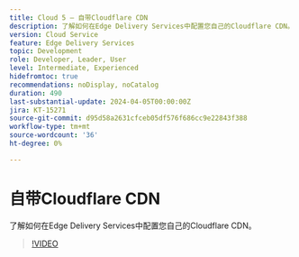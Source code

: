 ```yaml
---
title: Cloud 5 — 自带Cloudflare CDN
description: 了解如何在Edge Delivery Services中配置您自己的Cloudflare CDN。
version: Cloud Service
feature: Edge Delivery Services
topic: Development
role: Developer, Leader, User
level: Intermediate, Experienced
hidefromtoc: true
recommendations: noDisplay, noCatalog
duration: 490
last-substantial-update: 2024-04-05T00:00:00Z
jira: KT-15271
source-git-commit: d95d58a2631cfceb05df576f686cc9e22843f388
workflow-type: tm+mt
source-wordcount: '36'
ht-degree: 0%

---
```


# 自带Cloudflare CDN

了解如何在Edge Delivery Services中配置您自己的Cloudflare CDN。

>[!VIDEO](https://video.tv.adobe.com/v/3428100/?quality=12&learn=on)
